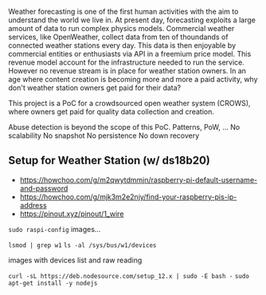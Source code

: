 Weather forecasting is one of the first human activities with the aim to understand the world we live in. At present day, forecasting exploits a large amount of data to run complex physics models.
Commercial weather services, like OpenWeather, collect data from ten of thoundands of connected weather stations every day. This data is then enjoyable by commercial entities or enthusiasts via API in a freemium price model. This revenue model account for the infrastructure needed to run the service. However no revenue stream is in place for weather station owners.
In an age where content creation is becoming more and more a paid activity, why don't weather station owners get paid for their data?

This project is a PoC for a crowdsourced open weather system (CROWS), where owners get paid for quality data collection and creation.



Abuse detection is beyond the scope of this PoC. Patterns, PoW, ...
No scalability
No snapshot
No persistence
No down recovery


## Setup for Weather Station (w/ ds18b20)
- https://howchoo.com/g/m2qwytdmmjn/raspberry-pi-default-username-and-password
- https://howchoo.com/g/mjk3m2e2njy/find-your-raspberry-pis-ip-address
- https://pinout.xyz/pinout/1_wire

`sudo raspi-config`
images...

`lsmod | grep w1`
`ls -al /sys/bus/w1/devices`

images with devices list and raw reading

`curl -sL https://deb.nodesource.com/setup_12.x | sudo -E bash -`
`sudo apt-get install -y nodejs`
